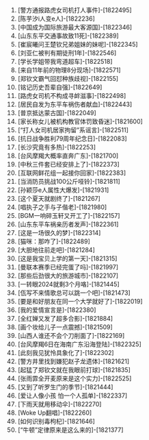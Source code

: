 
1. [警方通报路虎女司机打人事件]-[1822495]
1. [陈芋汐i人变e人]-[1822236]
1. [中国成为国际旅游最大客源国]-[1822346]
1. [山东东平交通事故致11死]-[1822389]
1. [崔宸曦问王楚钦兄弟姐妹的妹呢]-[1822345]
1. [刘亚仁被判有期徒刑1年]-[1822546]
1. [学长学姐带我弯道超车]-[1822518]
1. [来自11年前的物理8分现场]-[1822571]
1. [郑钦文霸气回怼种族歧视]-[1822155]
1. [铭记历史吾辈自强]-[1822649]
1. [路虎女司机不构成寻衅滋事]-[1822498]
1. [居民自发为东平车祸伤者献血]-[1822443]
1. [普京抵达蒙古国]-[1822049]
1. [家长称女儿被机构教官体罚致昏迷]-[1821600]
1. [“打人女司机居家拘留”系谣言]-[1822511]
1. [抗日战争胜利79周年纪念日]-[1822083]
1. [长沙究竟有多热]-[1822253]
1. [台风摩羯大概率直奔广东]-[1821700]
1. [中秋三件套已经安排上了]-[1822373]
1. [互联网鲜花组一起接你回家]-[1822383]
1. [当消防员挑战100公斤哑铃]-[1821811]
1. [孙颖莎e人属性大爆发]-[1821931]
1. [这个夏天就剧终了]-[1821267]
1. [唱执子之手与子偕老]-[1821980]
1. [BGM一响碎玉轩又开工了]-[1822157]
1. [山东东平车祸亲历者发声]-[1822361]
1. [这是一场很久的梦]-[1822314]
1. [猫咪：那咋了]-[1822489]
1. [大胆地往前走吧]-[1821284]
1. [这是我宝贝上学的第一天]-[1821315]
1. [曼联本赛季已经完蛋了吗]-[1821997]
1. [那些后劲很大的旅游城市]-[1822107]
1. [一转眼2024就剩3个月咯]-[1821445]
1. [佤写不来情歌总可以跳一个吧]-[1821473]
1. [要是和好朋友在同一个大学就好了]-[1822019]
1. [我的爱情宣言是]-[1822380]
1. [全红婵又发了超多合影]-[1821884]
1. [画个妆给儿子一点震撼]-[1821509]
1. [山西人谁还不会个刀削面了]-[1822169]
1. [台风摩羯6日在海南广东沿海登陆]-[1822325]
1. [此刻我见犹怜具象化了]-[1822302]
1. [警方井里找到嫌犯赵子龙遗体]-[1821621]
1. [起猛了郑钦文就在我眼前打球]-[1821835]
1. [张雨霏全开麦原来是这个实力]-[1822525]
1. [又到了听罗生门的季节]-[1821444]
1. [爱让人像小孩 怕一个人孤单]-[1822337]
1. [下雨天就用移动伞]-[1822270]
1. [Woke Up翻唱]-[1822260]
1. [如何识别毒枸杞]-[1821646]
1. [“牛顿”定律原来是这么来的]-[1821377]
